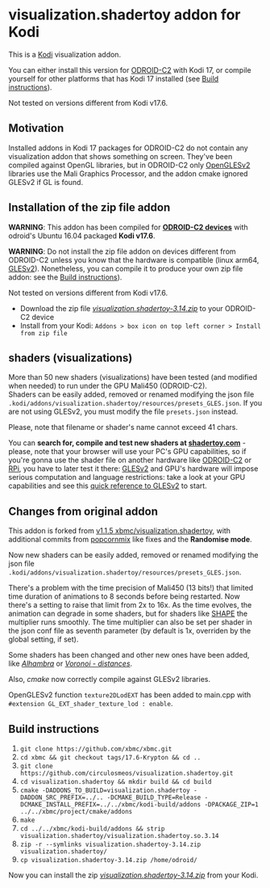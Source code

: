 # visualization.shadertoy addon for Kodi

This is a [Kodi](http://kodi.tv) visualization addon.

You can either install this version for [ODROID-C2](https://www.hardkernel.com/shop/odroid-c2/) with Kodi 17, or compile yourself for other platforms that has Kodi 17 installed (see [Build instructions](https://github.com/circulosmeos/visualization.shadertoy#build-instructions)).

Not tested on versions different from Kodi v17.6.

## Motivation

Installed addons in Kodi 17 packages for ODROID-C2 do not contain any visualization addon that shows something on screen. They've been compiled against OpenGL libraries, but in ODROID-C2 only [OpenGLESv2](https://en.wikipedia.org/wiki/OpenGL_ES) libraries use the Mali Graphics Processor, and the addon cmake ignored GLESv2 if GL is found.

## Installation of the zip file addon

**WARNING**: This addon has been compiled for **[ODROID-C2 devices](https://www.hardkernel.com/shop/odroid-c2/)** with odroid's Ubuntu 16.04 packaged **Kodi v17.6**.

**WARNING**: Do not install the zip file addon on devices different from ODROID-C2 unless you know that the hardware is compatible (linux arm64, [GLESv2](https://en.wikipedia.org/wiki/OpenGL_ES)). Nonetheless, you can compile it to produce your own zip file addon: see the [Build instructions](https://github.com/circulosmeos/visualization.shadertoy#build-instructions)).

Not tested on versions different from Kodi v17.6.

* Download the zip file *[visualization.shadertoy-3.14.zip](https://github.com/circulosmeos/visualization.shadertoy/releases/download/v3.14/visualization.shadertoy-3.14.zip)* to your ODROID-C2 device
* Install from your Kodi: `Addons > box icon on top left corner > Install from zip file`

## shaders (visualizations)

More than 50 new shaders (visualizations) have been tested (and modified when needed) to run under the GPU Mali450 (ODROID-C2).   
Shaders can be easily added, removed or renamed modifying the json file `.kodi/addons/visualization.shadertoy/resources/presets_GLES.json`. If you are not using GLESv2, you must modify the file `presets.json` instead.

Please, note that filename or shader's name cannot exceed 41 chars.   

You can **search for, compile and test new shaders at [shadertoy.com](https://www.shadertoy.com)** - please, note that your browser will use your PC's GPU capabilities, so if you're gonna use the shader file on another hardware like [ODROID-C2](https://www.hardkernel.com/shop/odroid-c2/) or [RPi](https://www.raspberrypi.org/products/), you have to later test it there: [GLESv2](https://en.wikipedia.org/wiki/OpenGL_ES) and GPU's hardware will impose serious computation and language restrictions: take a look at your GPU capabilities and see this [quick reference to GLESv2](https://www.khronos.org/opengles/sdk/docs/reference_cards/OpenGL-ES-2_0-Reference-card.pdf) to start.

## Changes from original addon

This addon is forked from [v1.1.5 xbmc/visualization.shadertoy](https://github.com/xbmc/visualization.shadertoy/tree/v1.1.5), with additional commits from [popcornmix](https://github.com/popcornmix/visualization.shadertoy) like fixes and the **Randomise mode**.

Now new shaders can be easily added, removed or renamed modifying the json file `.kodi/addons/visualization.shadertoy/resources/presets_GLES.json`.

There's a problem with the time precision of Mali450 (13 bits!) that limited time duration of animations to 8 seconds before being restarted. Now there's a setting to raise that limit from 2x to 16x. As the time evolves, the animation can degrade in some shaders, but for shaders like [SHAPE](https://www.shadertoy.com/view/Mtl3WH) the multiplier runs smoothly. The time multiplier can also be set per shader in the json conf file as seventh parameter (by default is 1x, overriden by the global setting, if set).

Some shaders has been changed and other new ones have been added, like *[Alhambra](https://www.shadertoy.com/view/lss3R7)* or *[Voronoi - distances](https://www.shadertoy.com/view/ldl3W8)*.

Also, *cmake* now correctly compile against GLESv2 libraries.

OpenGLESv2 function `texture2DLodEXT` has been added to main.cpp with `#extension GL_EXT_shader_texture_lod : enable`.

## Build instructions

1. `git clone https://github.com/xbmc/xbmc.git`
2. `cd xbmc && git checkout tags/17.6-Krypton && cd ..`
3. `git clone https://github.com/circulosmeos/visualization.shadertoy.git`
4. `cd visualization.shadertoy && mkdir build && cd build`
5. `cmake -DADDONS_TO_BUILD=visualization.shadertoy -DADDON_SRC_PREFIX=../.. -DCMAKE_BUILD_TYPE=Release -DCMAKE_INSTALL_PREFIX=../../xbmc/kodi-build/addons -DPACKAGE_ZIP=1 ../../xbmc/project/cmake/addons`
6. `make`
7. `cd ../../xbmc/kodi-build/addons && strip visualization.shadertoy/visualization.shadertoy.so.3.14`
8. `zip -r --symlinks visualization.shadertoy-3.14.zip visualization.shadertoy/`
9. `cp visualization.shadertoy-3.14.zip /home/odroid/`

Now you can install the zip *[visualization.shadertoy-3.14.zip](https://github.com/circulosmeos/visualization.shadertoy/releases/download/v3.14/visualization.shadertoy-3.14.zip)* from your Kodi.

